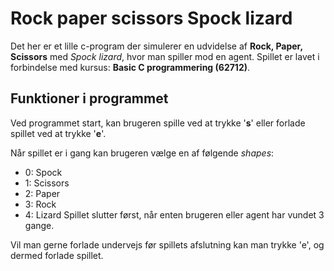 # Rock paper scissors Spock lizard
Det her er et lille c-program der simulerer en udvidelse af **Rock, Paper, Scissors** med *Spock* *lizard*, 
hvor man spiller mod en agent.
Spillet er lavet i forbindelse med kursus: **Basic C programmering (62712)**.

## Funktioner i programmet

Ved programmet start, kan brugeren spille ved at trykke '**s**' eller forlade spillet ved at trykke '**e**'.

Når spillet er i gang kan brugeren vælge en af følgende *shapes*: 
- 0: Spock
- 1: Scissors
- 2: Paper
- 3: Rock
- 4: Lizard
Spillet slutter først, når enten brugeren eller agent har vundet 3 gange.

Vil man gerne forlade undervejs før spillets afslutning kan man trykke 'e', og dermed forlade spillet.
